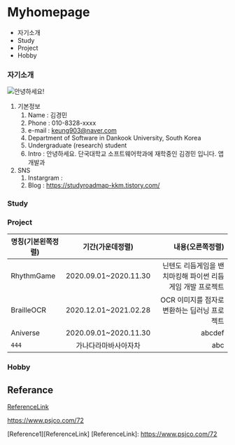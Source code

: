 # Myhomepage
+ 자기소개
+ Study
+ Project
+ Hobby

### 자기소개
![안녕하세요!](https://w.namu.la/s/206cda352c500e8e5362b0924acf37a0f5fcce59ab22cc6388b3b3f1512daf308bc524c6c3f0a4b3224689b77a0dce6f7a30a319ecff20d6b2b6260c5ac354536998631d4e1c80d68bce54b163cce312 "개죽이")

1. 기본정보  
      1. Name : 김경민
      2. Phone : 010-8328-xxxx
      3. e-mail : <keung903@naver.com>
      4. Department of Software in Dankook University, South Korea 
      5. Undergraduate (research) student 
      6. Intro :  안녕하세요. 단국대학교 소프트웨어학과에 재학중인 김경민 입니다.
                  앱개발과
2. SNS
     1. Instargram : 
     2. Blog : https://studyroadmap-kkm.tistory.com/



### Study

### Project
| 명칭(기본왼쪽정렬) | 기간(가운데정렬) | 내용(오른쪽정렬) |
  |---|:---:|---:|
  | RhythmGame | 2020.09.01~2020.11.30 | 닌텐도 리듬게임을 밴치마킹해 파이썬 리듬게임 개발 프로젝트 |
  | BrailleOCR | 2020.12.01~2021.02.28 | OCR 이미지를 점자로 변환하는 딥러닝 프로젝트 |
  | Aniverse | 2020.09.01~2020.11.30 | abcdef |
  | `444` | 가나다라마바사아자차 | abc |

### Hobby


Referance
---

[ReferenceLink](https://www.psjco.com/72)

<https://www.psjco.com/72>

[Reference1][ReferenceLink] 
[ReferenceLink]: https://www.psjco.com/72
